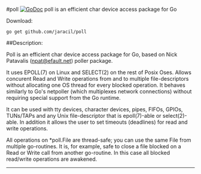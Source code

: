 #poll [![GoDoc](https://godoc.org/github.com/jaracil/poll?status.png)](https://godoc.org/github.com/jaracil/poll)
poll is an efficient char device access package for Go

Download:
```shell
go get github.com/jaracil/poll
```

##Description:

Poll is an efficient char device access package for Go, based on Nick Patavalis
(npat@efault.net) poller package.

It uses EPOLL(7) on Linux and SELECT(2) on the rest of Posix Oses.
Allows concurent Read and Write operations from and to multiple
file-descriptors without allocating one OS thread for every blocked
operation. It behaves similarly to Go's netpoller (which multiplexes
network connections) without requiring special support from the Go
runtime.

It can be used with tty devices, character devices, pipes,
FIFOs, GPIOs, TUNs/TAPs and any Unix file-descriptor that is epoll(7)-able
or select(2)-able. In addition it allows the user to set timeouts (deadlines)
for read and write operations.

All operations on *poll.File are thread-safe; you can use the same File
from multiple go-routines. It is, for example, safe to close a file
blocked on a Read or Write call from another go-routine. In this case all blocked read/write operations are awakened.
* * *


